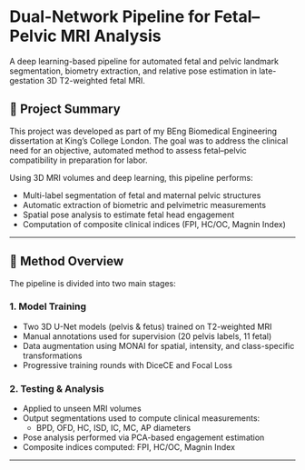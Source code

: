 # Dual-Network Pipeline for Fetal–Pelvic MRI Analysis

A deep learning-based pipeline for automated fetal and pelvic landmark segmentation, biometry extraction, and relative pose estimation in late-gestation 3D T2-weighted fetal MRI.

## 📌 Project Summary

This project was developed as part of my BEng Biomedical Engineering dissertation at King’s College London. The goal was to address the clinical need for an objective, automated method to assess fetal–pelvic compatibility in preparation for labor.

Using 3D MRI volumes and deep learning, this pipeline performs:
- Multi-label segmentation of fetal and maternal pelvic structures
- Automatic extraction of biometric and pelvimetric measurements
- Spatial pose analysis to estimate fetal head engagement
- Computation of composite clinical indices (FPI, HC/OC, Magnin Index)

---

## 🧠 Method Overview

The pipeline is divided into two main stages:

### 1. Model Training
- Two 3D U-Net models (pelvis & fetus) trained on T2-weighted MRI
- Manual annotations used for supervision (20 pelvis labels, 11 fetal)
- Data augmentation using MONAI for spatial, intensity, and class-specific transformations
- Progressive training rounds with DiceCE and Focal Loss

### 2. Testing & Analysis
- Applied to unseen MRI volumes
- Output segmentations used to compute clinical measurements:
  - BPD, OFD, HC, ISD, IC, MC, AP diameters
- Pose analysis performed via PCA-based engagement estimation
- Composite indices computed: FPI, HC/OC, Magnin Index

---

